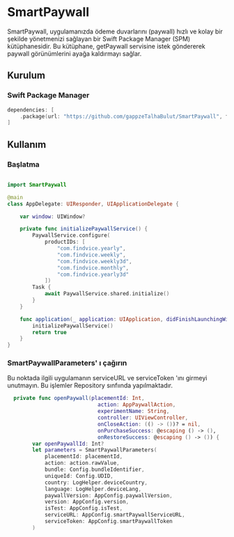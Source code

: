 # SmartPaywall

SmartPaywall, uygulamanızda ödeme duvarlarını (paywall) hızlı ve kolay bir şekilde yönetmenizi sağlayan bir Swift Package Manager (SPM) kütüphanesidir. Bu kütüphane, getPaywall servisine istek göndererek paywall görünümlerini ayağa kaldırmayı sağlar.

## Kurulum

### Swift Package Manager

```swift
dependencies: [
    .package(url: "https://github.com/gappzeTalhaBulut/SmartPaywall", from: "1.0.6")
]
```
## Kullanım

### Başlatma

```swift

import SmartPaywall

@main
class AppDelegate: UIResponder, UIApplicationDelegate {

    var window: UIWindow?

    private func initializePaywallService() {
        PaywallService.configure(
            productIDs: [
                "com.findvice.yearly",
                "com.findvice.weekly",
                "com.findvice.weekly3d",
                "com.findvice.monthly",
                "com.findvice.yearly3d"
            ])
        Task {
            await PaywallService.shared.initialize()
        }
    }

    func application(_ application: UIApplication, didFinishLaunchingWithOptions launchOptions: [UIApplication.LaunchOptionsKey: Any]?) -> Bool {
        initializePaywallService()
        return true
    }
}
```
### SmartPaywallParameters' ı çağırın

Bu noktada ilgili uygulamanın serviceURL ve serviceToken 'ını girmeyi unutmayın. Bu işlemler Repository sınfıında yapılmaktadır.

```swift
  private func openPaywall(placementId: Int,
                             action: AppPaywallAction,
                             experimentName: String,
                             controller: UIViewController,
                             onCloseAction: (() -> ())? = nil,
                             onPurchaseSuccess: @escaping () -> (),
                             onRestoreSuccess: @escaping () -> ()) {
        var openPaywallId: Int?
        let parameters = SmartPaywallParameters(
            placementId: placementId,
            action: action.rawValue,
            bundle: Config.bundleIdentifier,
            uniqueId: Config.UDID,
            country: LogHelper.deviceCountry,
            language: LogHelper.deviceLang,
            paywallVersion: AppConfig.paywallVersion,
            version: AppConfig.version,
            isTest: AppConfig.isTest,
            serviceURL: AppConfig.smartPaywallServiceURL,
            serviceToken: AppConfig.smartPaywallToken
        )
```
